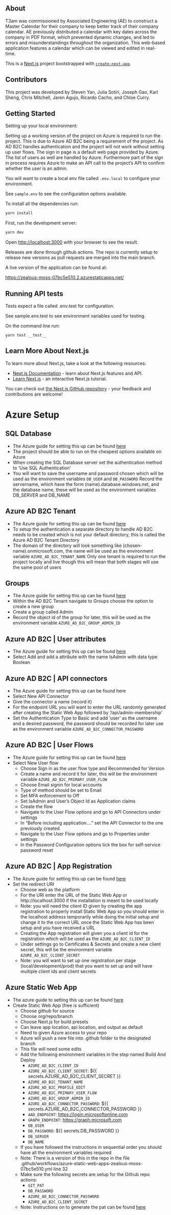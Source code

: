## About

T3am was commissioned by Associated Engineering (AE) to construct a Master Calendar for their company to keep better track of their company calendar. AE previously distributed a calendar with key dates across the company in PDF format, which prevented dynamic changes, and led to errors and misunderstandings throughout the organization. This web-based application features a calendar which can be viewed and edited in real-time.

This is a [Next.js](https://nextjs.org/) project bootstrapped with [`create-next-app`](https://github.com/vercel/next.js/tree/canary/packages/create-next-app).

## Contributors

This project was developed by Steven Yan, Julia Sotiri, Joseph Gao, Karl Sheng, Chris Mitchell, Jaren Agujo, Ricardo Cacho, and Chloe Curry.

## Getting Started

Setting up your local environment:

Setting up a working version of the project on Azure is required to run the project. This is due to Azure AD B2C being a requirement of the project. As AD B2C handles authentication and the project will not work without setting up user flows. The sign in page is a default web page provided by Azure. The list of users as well are handled by Azure. Furthermore part of the sign in process requires Azure to make an API call to the project’s API to confirm whether the user is an admin.

You will want to create a local env file called `.env.local` to configure your environment.

See `sample.env` to see the configuration options available.

To install all the dependencies run:

```bash
yarn install
```

First, run the development server:

```bash
yarn dev
```

Open [http://localhost:3000](http://localhost:3000) with your browser to see the result.

Releases are done through github actions. The repo is currently setup to release new versions as pull requests are merged into the main branch.

A live version of the application can be found at:

https://zealous-moss-07bc5e510.2.azurestaticapps.net/

## Running API tests

Tests expect a file called .env.test for configuration.

See sample.env.test to see environment variables used for testing.

On the command line run:

```
yarn test __test__
```

## Learn More About Next.js

To learn more about Next.js, take a look at the following resources:

- [Next.js Documentation](https://nextjs.org/docs) - learn about Next.js features and API.
- [Learn Next.js](https://nextjs.org/learn) - an interactive Next.js tutorial.

You can check out [the Next.js GitHub repository](https://github.com/vercel/next.js/) - your feedback and contributions are welcome!

# Azure Setup

## SQL Database

- The Azure guide for setting this up can be found [here](https://learn.microsoft.com/en-us/azure/azure-sql/database/single-database-create-quickstart?view=azuresql&tabs=azure-portal)
- The project should be able to run on the cheapest options available on Azure
- When creating the SQL Database server set the authentication method to ‘Use SQL Authentication’
- You will want to save the username and password chosen which will be used as the environment variables `​​DB_USER` and `DB_PASSWORD`
  Record the servername, which have the form (name).database.windows.net, and the database name, these will be used as the environment variables DB_SERVER and DB_NAME

## Azure AD B2C Tenant

- The Azure guide for setting this up can be found [here](https://learn.microsoft.com/en-ca/azure/active-directory-b2c/tutorial-create-tenant?WT.mc_id=Portal-Microsoft_AAD_B2CAdmin)
- To setup the authentication a separate directory to handle AD B2C needs to be created which is not your default directory, this is called the Azure AD B2C Tenant Directory
- The domain of the directory will look something like (chosen-name).onmicrosoft.com, the name will be used as the environment variable `AZURE_AD_B2C_TENANT_NAME`
  Only one tenant is required to run the project locally and live though this will mean that both stages will use the same pool of users

## Groups

- The Azure guide for setting this up can be found [here](https://learn.microsoft.com/en-us/azure/active-directory/fundamentals/how-to-manage-groups)
- Within the AD B2C Tenant navigate to Groups choose the option to create a new group
- Create a group called Admin
- Record the object id of the group for later, this will be used as the environment variable `AZURE_AD_B2C_GROUP_ADMIN_ID`

## Azure AD B2C | User attributes

- The Azure guide for setting this up can be found [here](https://learn.microsoft.com/en-us/azure/active-directory/external-identities/user-flow-add-custom-attributes)
- Select Add and add a attribute with the name IsAdmin with data type Boolean

## Azure AD B2C | API connectors

- The Azure guide for setting this up can be found here
- Select New API Connector
- Give the connector a name (record it)
- For the endpoint URL you will want to enter the URL randomly generated after creating the Static Web App followed by ‘/api/admin-membership’
- Set the Authentication Type to Basic and add ‘user’ as the username and a desired password, the password should be recorded for later use as the environment variable `AZURE_AD_B2C_CONNECTOR_PASSWORD`

## Azure AD B2C | User Flows

- The Azure guide for setting this up can be found [here](https://learn.microsoft.com/en-us/azure/active-directory-b2c/add-sign-up-and-sign-in-policy?pivots=b2c-user-flow)
- Select New User flow
  - Choose Sign in as the user flow type and Recommended for Version
  - Create a name and record it for later, this will be the environment variable `AZURE_AD_B2C_PRIMARY_USER_FLOW`
  - Choose Email signin for local accounts
  - Type of method should be set to Email
  - Set MFA enforcement to Off
  - Set IsAdmin and User’s Object Id as Application claims
  - Create the flow
  - Navigate to the User Flow options and go to API Connectors under settings
  - In “Before including application….” set the API Connector to the one previously created
  - Navigate to the User Flow options and go to Properties under settings
  - In the Password Configuration options tick the box for self-service password reset

## Azure AD B2C | App Registration

- The Azure guide for setting this up can be found [here](https://learn.microsoft.com/en-us/azure/active-directory-b2c/tutorial-register-applications?tabs=app-reg-ga)
- Set the redirect URI
  - Choose web as the platform
  - For the URI enter the URL of the Static Web App or http://localhost:3000 if the installation is meant to be used locally
  - Note: you will need the client ID given by creating the app registration to properly install Static Web App so you should enter in the localhost address temporarily while doing the initial setup and change it to the correct URL once the Static Web App has been setup and you have received a URL
  - Creating the App registration will given you a client id for the registration which will be used as the `AZURE_AD_B2C_CLIENT_ID`
  - Under settings go to Certificates & Secrets and create a new client secret, this will be the environment variable `AZURE_AD_B2C_CLIENT_SECRET`
  - Note: you will want to set up one registration per stage (local/development/prod) that you want to set up and will have multiple client ids and client secrets

## Azure Static Web App

- The azure guide to setting this up can be found [here](https://learn.microsoft.com/en-us/azure/static-web-apps/get-started-portal?tabs=vanilla-javascript&pivots=github)
- Create Static Web App (free is sufficient)
  - Choose github for source
  - Choose org/repo/branch
  - Choose Next.js for build presets
  - Can leave app location, api location, and output as default
  - Need to given Azure access to your repo
  - Azure will push a new file into .github folder to the designated branch
  - This file will need some edits
  - Add the following environment variables in the step named Build And Deploy
    - `AZURE_AD_B2C_CLIENT_ID`
    - `AZURE_AD_B2C_CLIENT_SECRET`: ${{ secrets.AZURE_AD_B2C_CLIENT_SECRET }}
    - `AZURE_AD_B2C_TENANT_NAME`
    - `AZURE_AD_B2C_PROFILE_EDIT`
    - `AZURE_AD_B2C_PRIMARY_USER_FLOW`
    - `AZURE_AD_B2C_GROUP_ADMIN_ID`
    - `AZURE_AD_B2C_CONNECTOR_PASSWORD`: ${{ secrets.AZURE_AD_B2C_CONNECTOR_PASSWORD }}
    - `AAD_ENDPOINT`: https://login.microsoftonline.com
    - `GRAPH_ENDPOINT`: https://graph.microsoft.com
    - `DB_USER`
    - `DB_PASSWORD`: ${{ secrets.DB_PASSWORD }}
    - `DB_SERVER`
    - `DB_NAME`
  - If you have followed the instructions in sequential order you should have all the environment variables required
  - Note: There is a version of this in the repo in the file .github/workflows/azure-static-web-apps-zealous-moss-07bc5e510.yml line 32
  - Make sure the following secrets are setup for the Github repo actions:
    - `GIT_PAT`
    - `DB_PASSWORD`
    - `AZURE_AD_B2C_CONNECTOR_PASSWORD`
    - `AZURE_AD_B2C_CLIENT_SECRET`
  - Note: Instructions on to generate the pat can be found [here](https://docs.github.com/en/authentication/keeping-your-account-and-data-secure/creating-a-personal-access-token)
